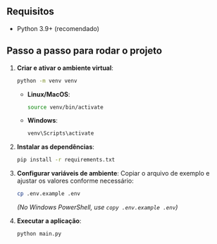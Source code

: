 
## Requisitos

- Python 3.9+ (recomendado)

## Passo a passo para rodar o projeto

1. **Criar e ativar o ambiente virtual**:
   ```bash
   python -m venv venv
   ```

   - **Linux/MacOS**:
     ```bash
     source venv/bin/activate
     ```

   - **Windows**:
     ```bash
     venv\Scripts\activate
     ```

2. **Instalar as dependências**:
   ```bash
   pip install -r requirements.txt
   ```

3. **Configurar variáveis de ambiente**:
   Copiar o arquivo de exemplo e ajustar os valores conforme necessário:
   ```bash
   cp .env.example .env
   ```

   *(No Windows PowerShell, use `copy .env.example .env`)*

4. **Executar a aplicação**:
   ```bash
   python main.py
   ```
